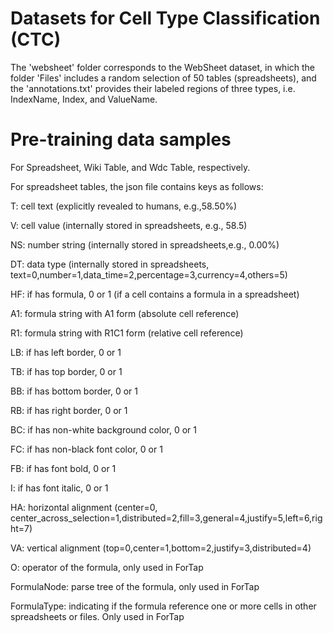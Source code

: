 # Datasets for Cell Type Classification (CTC)

The 'websheet' folder corresponds to the WebSheet dataset, in which the folder 'Files' includes a random selection of 50 tables (spreadsheets), and the 'annotations.txt' provides their labeled regions of three types, i.e. IndexName, Index, and ValueName.

# Pre-training data samples
For Spreadsheet, Wiki Table, and Wdc Table, respectively.

For spreadsheet tables, the json file contains keys as follows:

T: cell text (explicitly revealed to humans, e.g.,58.50%)

V: cell value (internally stored in spreadsheets, e.g., 58.5)

NS: number string (internally stored in spreadsheets,e.g., 0.00%)

DT: data type (internally stored in spreadsheets, text=0,number=1,data_time=2,percentage=3,currency=4,others=5)

HF: if has formula, 0 or 1 (if a cell contains a formula in a spreadsheet)

A1: formula string with A1 form (absolute cell reference)

R1: formula string with R1C1 form (relative cell reference)

LB: if has left border, 0 or 1

TB: if has top border, 0 or 1

BB: if has bottom border, 0 or 1

RB: if has right border, 0 or 1

BC: if has non-white background color, 0 or 1

FC: if has non-black font color, 0 or 1

FB: if has font bold, 0 or 1

I: if has font italic, 0 or 1

HA: horizontal alignment (center=0, center_across_selection=1,distributed=2,fill=3,general=4,justify=5,left=6,right=7)

VA: vertical alignment (top=0,center=1,bottom=2,justify=3,distributed=4)

O: operator of the formula, only used in ForTap

FormulaNode: parse tree of the formula, only used in ForTap

FormulaType: indicating if the formula reference one or more cells in other spreadsheets or files. Only used in ForTap
